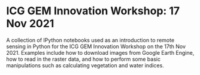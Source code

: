 # ICG GEM Innovation Workshop: 17 Nov 2021

A collection of IPython notebooks used as an introduction to remote sensing in Python for the ICG GEM Innovation Workshop on the 17th Nov 2021. Examples include how to download images from Google Earth Engine, how to read in the raster data, and how to perform some basic manipulations such as calculating vegetation and water indices.
